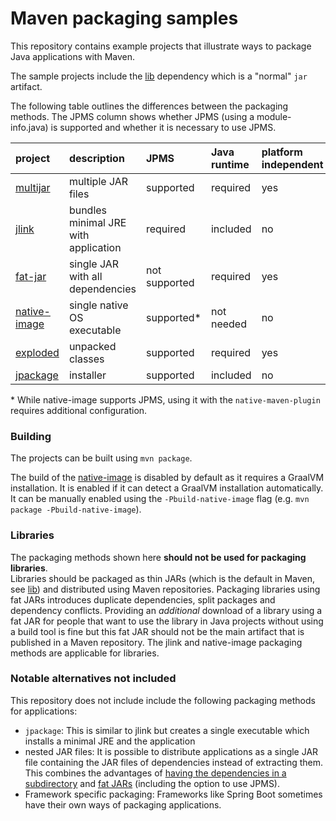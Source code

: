 # Maven packaging samples

This repository contains example projects that illustrate ways to package Java applications with Maven.

The sample projects include the [lib](./lib) dependency which is a "normal" `jar` artifact.

The following table outlines the differences between the packaging methods. The JPMS column shows whether JPMS (using a module-info.java) is supported and whether it is necessary to use JPMS.

|project                       |description                         |JPMS         |Java runtime|platform independent|
|:-----------------------------|:-----------------------------------|:------------|:-----------|:-------------------|
|[multijar](./multijar)        |multiple JAR files                  |supported    |required    |yes                 |
|[jlink](./jlink)              |bundles minimal JRE with application|required     |included    |no                  |
|[fat-jar](./fat-jar)          |single JAR with all dependencies    |not supported|required    |yes                 |
|[native-image](./native-image)|single native OS executable         |supported\*  |not needed  |no                  |
|[exploded](./exploded)        |unpacked classes                    |supported    |required    |yes                 |
|[jpackage](./jpackage)        |installer                           |supported    |included    |no                  |

\* While native-image supports JPMS, using it with the `native-maven-plugin` requires additional configuration.

### Building

The projects can be built using `mvn package`.

The build of the [native-image](./native-image) is disabled by default as it requires a GraalVM installation. It is enabled if it can detect a GraalVM installation automatically. It can be manually enabled using the `-Pbuild-native-image` flag (e.g. `mvn package -Pbuild-native-image`).

### Libraries

The packaging methods shown here **should not be used for packaging libraries**.  
Libraries should be packaged as thin JARs (which is the default in Maven, see [lib](./lib)) and distributed using Maven repositories. Packaging libraries using fat JARs introduces duplicate dependencies, split packages and dependency conflicts. Providing an _additional_ download of a library using a fat JAR for people that want to use the library in Java projects without using a build tool is fine but this fat JAR should not be the main artifact that is published in a Maven repository. The jlink and native-image packaging methods are applicable for libraries.

### Notable alternatives not included

This repository does not include include the following packaging methods for applications:
- `jpackage`: This is similar to jlink but creates a single executable which installs a minimal JRE and the application
- nested JAR files: It is possible to distribute applications as a single JAR file containing the JAR files of dependencies instead of extracting them. This combines the advantages of [having the dependencies in a subdirectory](./multijar) and [fat JARs](./fat-jar) (including the option to use JPMS). 
- Framework specific packaging: Frameworks like Spring Boot sometimes have their own ways of packaging applications.